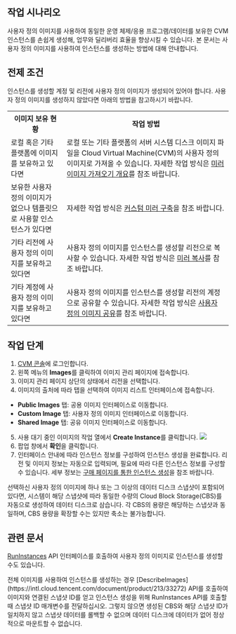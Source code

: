 ## 작업 시나리오
사용자 정의 이미지를 사용하여 동일한 운영 체제/응용 프로그램/데이터를 보유한 CVM 인스턴스를 손쉽게 생성해, 업무와 딜리버리 효율을 향상시킬 수 있습니다. 본 문서는 사용자 정의 이미지를 사용하여 인스턴스를 생성하는 방법에 대해 안내합니다.


## 전제 조건
인스턴스를 생성할 계정 및 리전에 사용자 정의 이미지가 생성되어 있어야 합니다.
사용자 정의 이미지를 생성하지 않았다면 아래의 방법을 참고하시기 바랍니다.
<table>
	<tr><th>이미지 보유 현황</th><th>작업 방법</th></tr>
	<tr><td>로컬 혹은 기타 플랫폼에 이미지를 보유하고 있다면</td><td> 로컬 또는 기타 플랫폼의 서버 시스템 디스크 이미지 파일을 Cloud Virtual Machine(CVM)의 사용자 정의 이미지로 가져올 수 있습니다. 자세한 작업 방식은 <a href="https://intl.cloud.tencent.com/document/product/213/4945">미러 이미지 가져오기 개요</a>를 참조 바랍니다.</td></tr>
	<tr><td>보유한 사용자 정의 이미지가 없으나 템플릿으로 사용할 인스턴스가 있다면</td><td> 자세한 작업 방식은 <a href="https://intl.cloud.tencent.com/document/product/213/4942">커스텀 미러 구축</a>을 참조 바랍니다.</td></tr>
	<tr><td>기타 리전에 사용자 정의 이미지를 보유하고 있다면</td><td> 사용자 정의 이미지를 인스턴스를 생성할 리전으로 복사할 수 있습니다. 자세한 작업 방식은 <a href="https://intl.cloud.tencent.com/document/product/213/4943">미러 복사</a>를 참조 바랍니다.</td></tr>
	<tr><td>기타 계정에 사용자 정의 이미지를 보유하고 있다면</td><td> 사용자 정의 이미지를 인스턴스를 생성할 리전의 계정으로 공유할 수 있습니다. 자세한 작업 방식은 <a href="https://intl.cloud.tencent.com/document/product/213/4944">사용자 정의 이미지 공유</a>를 참조 바랍니다.</td></tr>
</table>

## 작업 단계

1. [CVM 콘솔](https://console.cloud.tencent.com/cvm/instance/index?rid=1)에 로그인합니다.
2. 왼쪽 메뉴의 **Images**를 클릭하여 이미지 관리 페이지에 접속합니다.
3. 이미지 관리 페이지 상단의 상태에서 리전을 선택합니다.
4. 이미지의 출처에 따라 탭을 선택하여 이미지 리스트 인터페이스에 접속합니다.
 - **Public Images** 탭: 공용 이미지 인터페이스로 이동합니다.
 - **Custom Image** 탭: 사용자 정의 이미지 인터페이스로 이동합니다.
 - **Shared Image** 탭: 공유 이미지 인터페이스로 이동합니다.
5. 사용 대기 중인 이미지의 작업 열에서 **Create Instance**를 클릭합니다.
![](https://main.qcloudimg.com/raw/4c5806f49da53595d31ad07662bf363a.png)
6. 팝업 창에서 **확인**을 클릭합니다.
7. 인터페이스 안내에 따라 인스턴스 정보를 구성하여 인스턴스 생성을 완료합니다.
리전 및 이미지 정보는 자동으로 입력되며, 필요에 따라 다른 인스턴스 정보를 구성할 수 있습니다. 세부 정보는 [구매 페이지를 통한 인스턴스 생성](https://intl.cloud.tencent.com/document/product/213/4855)을 참조 바랍니다.
<dx-alert infotype="explain" title="">
선택하신 사용자 정의 이미지에 하나 또는 그 이상의 데이터 디스크 스냅샷이 포함되어 있다면, 시스템이 해당 스냅샷에 따라 동일한 수량의 Cloud Block Storage(CBS)를 자동으로 생성하여 데이터 디스크로 삼습니다. 각 CBS의 용량은 해당하는 스냅샷과 동일하며, CBS 용량을 확장할 수는 있지만 축소는 불가능합니다.
</dx-alert>



## 관련 문서
[RunInstances](https://intl.cloud.tencent.com/document/product/213/33237) API 인터페이스를 호출하여 사용자 정의 이미지로 인스턴스를 생성할 수도 있습니다.


<dx-alert infotype="explain" title="">
전체 이미지를 사용하여 인스턴스를 생성하는 경우 [DescribeImages](https://intl.cloud.tencent.com/document/product/213/33272) API를 호출하여 이미지와 연결된 스냅샷 ID를 얻고 인스턴스 생성을 위해 RunInstances API를 호출할 때 스냅샷 ID 매개변수를 전달하십시오. 그렇지 않으면 생성된 CBS와 해당 스냅샷 ID가 일치하지 않고 스냅샷 데이터를 롤백할 수 없으며 데이터 디스크에 데이터가 없어 정상적으로 마운트할 수 없습니다.
</dx-alert>
